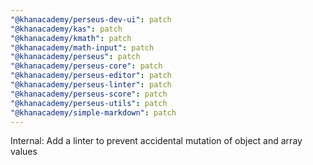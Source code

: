 ```yaml
---
"@khanacademy/perseus-dev-ui": patch
"@khanacademy/kas": patch
"@khanacademy/kmath": patch
"@khanacademy/math-input": patch
"@khanacademy/perseus": patch
"@khanacademy/perseus-core": patch
"@khanacademy/perseus-editor": patch
"@khanacademy/perseus-linter": patch
"@khanacademy/perseus-score": patch
"@khanacademy/perseus-utils": patch
"@khanacademy/simple-markdown": patch
---
```


Internal: Add a linter to prevent accidental mutation of object and array values
